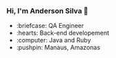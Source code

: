   ### Hi, I'm Anderson Silva 👋

 <ul>
  <li>:briefcase: QA Engineer </li> 
  <li>:hearts: Back-end developement</li>
  <li>:computer: Java and Ruby</li>
  <li>:pushpin: Manaus, Amazonas</li>
 </ul>

 
 
 
 
 

<!--
**asilvadesa/asilvadesa** is a ✨ _special_ ✨ repository because its `README.md` (this file) appears on your GitHub profile.

Here are some ideas to get you started:

- 🔭 I’m currently working on ...
- 🌱 I’m currently learning ...
- 👯 I’m looking to collaborate on ...
- 🤔 I’m looking for help with ...
- 💬 Ask me about ...
- 📫 How to reach me: ...
- 😄 Pronouns: ...
- ⚡ Fun fact: ...
-->
